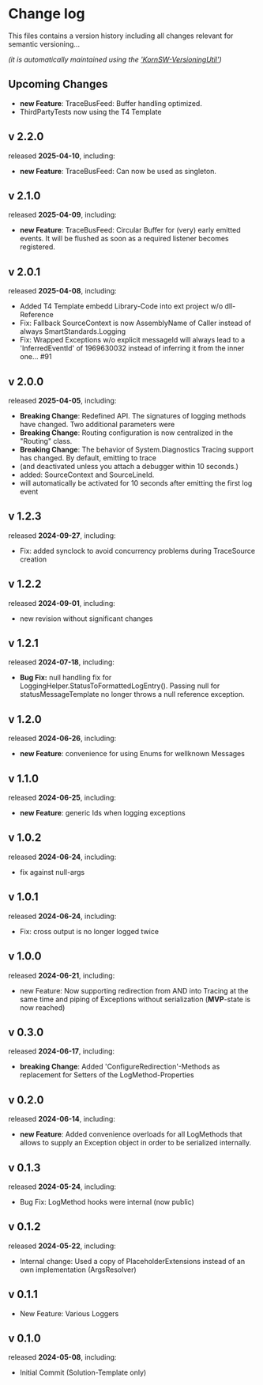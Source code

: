 # Change log
This files contains a version history including all changes relevant for semantic versioning...

*(it is automatically maintained using the ['KornSW-VersioningUtil'](https://github.com/KornSW/VersioningUtil))*

## Upcoming Changes

- **new Feature**: TraceBusFeed: Buffer handling optimized.
- ThirdPartyTests now using the T4 Template

## v 2.2.0

released **2025-04-10**, including:
 - **new Feature**: TraceBusFeed: Can now be used as singleton.

## v 2.1.0

released **2025-04-09**, including:

 - **new Feature**: TraceBusFeed: Circular Buffer for (very) early emitted events. It will be flushed as soon as a required listener becomes
   registered.

## v 2.0.1
released **2025-04-08**, including:
 - Added T4 Template embedd Library-Code into ext project w/o dll-Reference
 - Fix: Fallback SourceContext is now AssemblyName of Caller instead of always SmartStandards.Logging
 - Fix: Wrapped Exceptions w/o explicit messageId will always lead to a 'InferredEventId' of 1969630032 instead of inferring it from the inner one... #91



## v 2.0.0
released **2025-04-05**, including:
 - **Breaking Change**: Redefined API. The signatures of logging methods have changed. Two additional parameters were
 - **Breaking Change**: Routing configuration is now centralized in the "Routing" class.
 - **Breaking Change**: The behavior of System.Diagnostics Tracing support has changed. By default, emitting to trace
 - (and deactivated unless you attach a debugger within 10 seconds.)
 - added: SourceContext and SourceLineId.
 - will automatically be activated for 10 seconds after emitting the first log event



## v 1.2.3
released **2024-09-27**, including:
 - Fix: added synclock to avoid concurrency problems during TraceSource creation



## v 1.2.2
released **2024-09-01**, including:
 - new revision without significant changes



## v 1.2.1
released **2024-07-18**, including:
 - **Bug Fix:** null handling fix for LoggingHelper.StatusToFormattedLogEntry(). Passing null for statusMessageTemplate no longer throws a null reference exception.



## v 1.2.0
released **2024-06-26**, including:
 - **new Feature**: convenience for using Enums for wellknown Messages



## v 1.1.0
released **2024-06-25**, including:
 - **new Feature**: generic Ids when logging exceptions



## v 1.0.2
released **2024-06-24**, including:
 - fix against null-args



## v 1.0.1
released **2024-06-24**, including:
 - Fix: cross output is no longer logged twice



## v 1.0.0
released **2024-06-21**, including:
 - new Feature: Now supporting redirection from AND into Tracing at the same time and piping of Exceptions without serialization (**MVP**-state is now reached)



## v 0.3.0
released **2024-06-17**, including:
 - **breaking Change**: Added 'ConfigureRedirection'-Methods as replacement for Setters of the LogMethod-Properties



## v 0.2.0
released **2024-06-14**, including:
 - **new Feature**: Added convenience overloads for all LogMethods that allows to supply an Exception object in order to be serialized internally.



## v 0.1.3
released **2024-05-24**, including:
 - Bug Fix: LogMethod hooks were internal (now public)



## v 0.1.2
released **2024-05-22**, including:
 - Internal change: Used a copy of PlaceholderExtensions instead of an own implementation (ArgsResolver)



## v 0.1.1
- New Feature: Various Loggers


## v 0.1.0
released **2024-05-08**, including:
 - Initial Commit (Solution-Template only)



